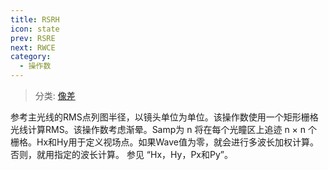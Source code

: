 ```yaml
---
title: RSRH
icon: state
prev: RSRE
next: RWCE
category:
  - 操作数
---
```


> 分类: [像差](/hb/operands/131/885/  "Zemax 操作数 像差")

参考主光线的RMS点列图半径，以镜头单位为单位。该操作数使用一个矩形栅格光线计算RMS。该操作数考虑渐晕。Samp为 n 将在每个光瞳区上追迹 n × n 个栅格。Hx和Hy用于定义视场点。如果Wave值为零，就会进行多波长加权计算。否则，就用指定的波长计算。 
参见 “Hx，Hy，Px和Py”。